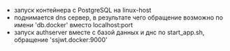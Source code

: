 - запуск контейнера с PostgreSQL на linux-host
- поднимается dns сервер, в результате чего обращение возможно по имени 'db.docker' вместо localhost:port
- запуск authserver вместе с базой данных и днс по start_app.sh, обращение 'ssjwt.docker:9000'
